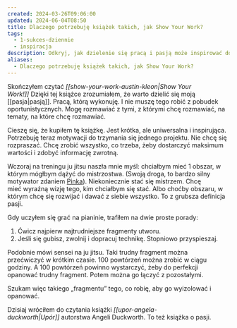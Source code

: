 ```yaml
---
created: 2024-03-26T09:06:00
updated: 2024-06-04T08:50
title: Dlaczego potrzebuję książek takich, jak Show Your Work?
tags:
  - 1-sukces-dziennie
  - inspiracja
description: Odkryj, jak dzielenie się pracą i pasją może inspirować do skupienia się na jednym projekcie i dążenia do mistrzostwa w wybranym obszarze, bazując na lekturze 'Show Your Work!'.
aliases:
  - Dlaczego potrzebuję książek takich, jak Show Your Work?
---
```

Skończyłem czytać _[[show-your-work-austin-kleon|Show Your Work!]]_ Dzięki tej książce zrozumiałem, że warto dzielić się moją [[pasja|pasją]]. Pracą, którą wykonuję. I nie muszę tego robić z pobudek oportunistycznych. Mogę rozmawiać z tymi, z którymi chcę rozmawiać, na tematy, na które chcę rozmawiać.

Cieszę się, że kupiłem tę książkę. Jest krótka, ale uniwersalna i inspirująca. Potrzebuję teraz motywacji do trzymania się jednego projektu. Nie chcę się rozpraszać. Chcę zrobić wszystko, co trzeba, żeby dostarczyć maksimum wartości i zdobyć informację zwrotną.

Wczoraj na treningu ju jitsu naszła mnie myśl: chciałbym mieć 1 obszar, w którym mógłbym dążyć do mistrzostwa. (Swoją droga, to bardzo silny motywator zdaniem [Pinka](https://en.wikipedia.org/wiki/Daniel_H._Pink)). Niekoniecznie stać się mistrzem. Chcę mieć wyraźną wizję tego, kim chciałbym się stać. Albo choćby obszaru, w którym chcę się rozwijać i dawać z siebie wszystko. To z grubsza definicja pasji.

Gdy uczyłem się grać na pianinie, trafiłem na dwie proste porady:

1. Ćwicz najpierw najtrudniejsze fragmenty utworu.
2. Jeśli się gubisz, zwolnij i dopracuj technikę. Stopniowo przyspieszaj.

Podobnie mówi sensei na ju jitsu. Taki trudny fragment można przećwiczyć w krótkim czasie. 100 powtórzeń można zrobić w ciągu godziny. A 100 powtórzeń powinno wystarczyć, żeby do perfekcji opanować trudny fragment. Potem można go łączyć z pozostałymi.

Szukam więc takiego „fragmentu” tego, co robię, aby go wyizolować i opanować.

Dzisiaj wróciłem do czytania książki _[[upor-angela-duckworth|Upór]]_ autorstwa Angeli Duckworth. To też książka o pasji.
